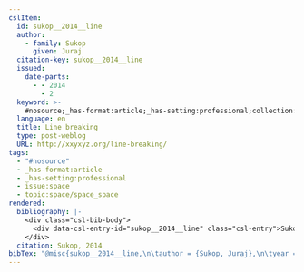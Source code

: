 ```yaml
---
cslItem:
  id: sukop__2014__line
  author:
    - family: Sukop
      given: Juraj
  citation-key: sukop__2014__line
  issued:
    date-parts:
      - - 2014
        - 2
  keyword: >-
    #nosource;_has-format:article;_has-setting:professional;collection::space::space_space
  language: en
  title: Line breaking
  type: post-weblog
  URL: http://xxyxyz.org/line-breaking/
tags:
  - "#nosource"
  - _has-format:article
  - _has-setting:professional
  - issue:space
  - topic:space/space_space
rendered:
  bibliography: |-
    <div class="csl-bib-body">
      <div data-csl-entry-id="sukop__2014__line" class="csl-entry">Sukop, J. 2014 “Line breaking,” February. Available at: <a href='http://xxyxyz.org/line-breaking/.'>http://xxyxyz.org/line-breaking/.</a></div>
    </div>
  citation: Sukop, 2014
bibTex: "@misc{sukop__2014__line,\n\tauthor = {Sukop, Juraj},\n\tyear = {2014},\n\tmonth = {2},\n\ttitle = {Line breaking},\n\thowpublished = {http://xxyxyz.org/line-breaking/},\n}\n\n"
---
```

